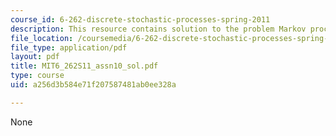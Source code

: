 ```yaml
---
course_id: 6-262-discrete-stochastic-processes-spring-2011
description: This resource contains solution to the problem Markov process.
file_location: /coursemedia/6-262-discrete-stochastic-processes-spring-2011/a256d3b584e71f207587481ab0ee328a_MIT6_262S11_assn10_sol.pdf
file_type: application/pdf
layout: pdf
title: MIT6_262S11_assn10_sol.pdf
type: course
uid: a256d3b584e71f207587481ab0ee328a

---
```

None